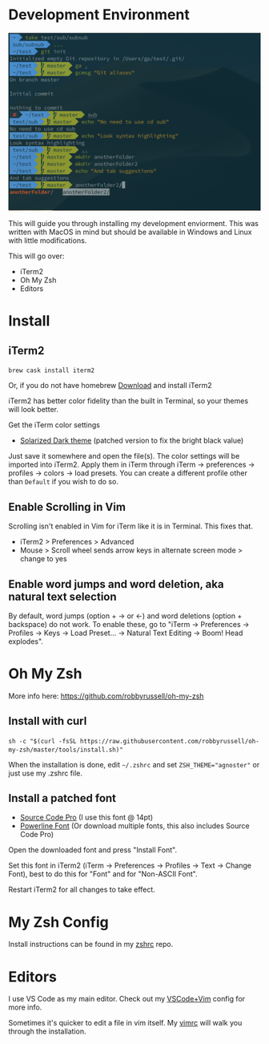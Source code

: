 # Development Environment
![Screen Shot 2019-07-03 at 6.38.02 PM.png](https://github.com/Gonzalo8642/DevEnv/blob/master/resources/78C4C939C0DE27CCA6786AC1DAE67CF3.png)

This will guide you through installing my development enviorment. This was written with MacOS in mind but should be available in Windows and Linux with little modifications.

This will go over:
* iTerm2
* Oh My Zsh
* Editors

# Install

## iTerm2

`brew cask install iterm2`
    
Or, if you do not have homebrew [Download](http://www.iterm2.com/downloads.html) and install iTerm2 

iTerm2 has better color fidelity than the built in Terminal, so your themes will look better.
    
Get the iTerm color settings

- [Solarized Dark theme](https://raw.githubusercontent.com/mbadolato/iTerm2-Color-Schemes/master/schemes/Solarized%20Dark%20-%20Patched.itermcolors) (patched version to fix the bright black value)

    
Just save it somewhere and open the file(s). The color settings will be imported into iTerm2. Apply them in iTerm through iTerm → preferences → profiles → colors → load presets. You can create a different profile other than `Default` if you wish to do so.

## Enable Scrolling in Vim 

Scrolling isn't enabled in Vim for iTerm like it is in Terminal. This fixes that.
* iTerm2 > Preferences > Advanced
* Mouse > Scroll wheel sends arrow keys in alternate screen mode > change to yes

## Enable word jumps and word deletion, aka natural text selection

By default, word jumps (option + → or ←) and word deletions (option + backspace) do not work. To enable these, go to "iTerm → Preferences → Profiles → Keys → Load Preset... → Natural Text Editing → Boom! Head explodes".

# Oh My Zsh 

More info here: https://github.com/robbyrussell/oh-my-zsh

## Install with curl
    
`sh -c "$(curl -fsSL https://raw.githubusercontent.com/robbyrussell/oh-my-zsh/master/tools/install.sh)"`
    
When the installation is done, edit `~/.zshrc` and set `ZSH_THEME="agnoster"` or just use my .zshrc file.



## Install a patched font

- [Source Code Pro](https://github.com/powerline/fonts/blob/master/SourceCodePro/Source%20Code%20Pro%20for%20Powerline.otf) (I use this font @ 14pt)
- [Powerline Font](https://github.com/powerline/fonts) (Or download multiple fonts, this also includes Source Code Pro)
    
Open the downloaded font and press "Install Font".

Set this font in iTerm2 (iTerm → Preferences → Profiles → Text → Change Font), best to do this for "Font" and for "Non-ASCII Font".

Restart iTerm2 for all changes to take effect.


# My Zsh Config
Install instructions can be found in my [zshrc](https://github.com/Gonzalo8642/zshrc) repo.

# Editors
I use VS Code as my main editor. Check out my [VSCode+Vim](quiver:///notes/1883F046-004C-43C1-94AA-0A6A9AAAA418) config for more info.

Sometimes it's quicker to edit a file in vim itself. My [vimrc](https://github.com/Gonzalo8642/vimrc) will walk you through the installation.
